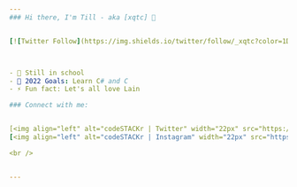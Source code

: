 ```yaml
---
### Hi there, I'm Till - aka [xqtc] 👋 


[![Twitter Follow](https://img.shields.io/twitter/follow/_xqtc?color=1DA1F2&logo=twitter&style=for-the-badge)](https://twitter.com/_xqtc)



- 🌱 Still in school
- 🥅 2022 Goals: Learn C# and C
- ⚡ Fun fact: Let's all love Lain

### Connect with me:


[<img align="left" alt="codeSTACKr | Twitter" width="22px" src="https://upload.wikimedia.org/wikipedia/de/9/9f/Twitter_bird_logo_2012.svg" />][twitter]
[<img align="left" alt="codeSTACKr | Instagram" width="22px" src="https://upload.wikimedia.org/wikipedia/commons/2/27/CIS-A2K_Instagram_Icon_%28Black%29.svg" />][instagram]

<br />


---
```


[twitter]: https://twitter.com/_xqtc
[instagram]: https://instagram.com/l4in_iw4kura
